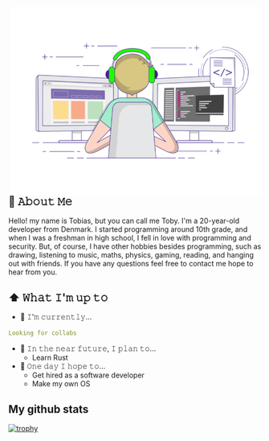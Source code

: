 <img align="right" alt="GIF" src="https://raw.githubusercontent.com/devSouvik/devSouvik/master/gif3.gif" width="500"/>

## :book: 𝙰𝚋𝚘𝚞𝚝 𝙼𝚎

Hello! my name is Tobias, but you can call me Toby. I'm a 20-year-old developer from Denmark. I started programming around 10th grade, and when I was a freshman in high school, I fell in love with programming and security. But, of course, I have other hobbies besides programming, such as drawing, listening to music, maths, physics, gaming, reading, and hanging out with friends. If you have any questions feel free to contact me hope to hear from you.

## ⬆ 𝚆𝚑𝚊𝚝 𝙸'𝚖 𝚞𝚙 𝚝𝚘

- 🔨 𝙸'𝚖 𝚌𝚞𝚛𝚛𝚎𝚗𝚝𝚕𝚢...

```yaml
Looking for collabs
```

- 🎯 𝙸𝚗 𝚝𝚑𝚎 𝚗𝚎𝚊𝚛 𝚏𝚞𝚝𝚞𝚛𝚎, 𝙸 𝚙𝚕𝚊𝚗 𝚝𝚘...
  - Learn Rust
- 🤞 𝙾𝚗𝚎 𝚍𝚊𝚢 𝙸 𝚑𝚘𝚙𝚎 𝚝𝚘...
  - Get hired as a software developer
  - Make my own OS

## My github stats

[![trophy](https://github-profile-trophy.vercel.app/?username=NullableDev&theme=github)](https://github.com/ryo-ma/github-profile-trophy)
